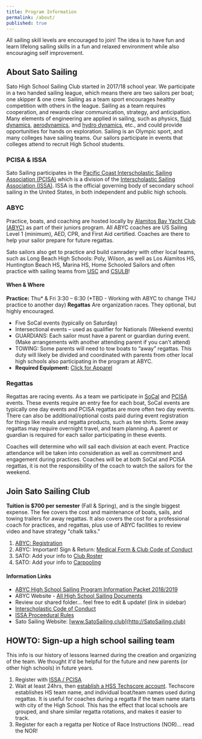```yaml
---
title: Program Information
permalink: /about/
published: true
---
```


All sailing skill levels are encouraged to join! The idea is to have fun and learn lifelong sailing skills in a fun and relaxed environment while also encouraging self improvement.

## About Sato Sailing

Sato High School Sailing Club started in 2017/18 school year. We participate in a two handed sailing league, which means there are two sailors per boat; one skipper & one crew. Sailing as a team sport encourages healthy competition with others in the league. Sailing as a team requires cooperation, and rewards clear communication, strategy, and anticipation. Many elements of engineering are applied in sailing, such as physics, [fluid dynamics](https://phys.org/news/2014-11-explore-unsteady-fluid-dynamics.html), [aerodynamics](http://web.mit.edu/2.972/www/reports/sail_boat/sail_boat.html), and [hydro dynamics](https://www.sciencedirect.com/science/article/pii/S1877705812016232), etc., and could provide opportunities for hands on exploration.  Sailing is an Olympic sport, and many colleges have sailing teams.  Our sailors participate in events that colleges attend to recruit High School students.

### PCISA & ISSA

Sato Sailing participates in the [Pacific Coast Interscholastic Sailing Association (PCISA)](https://pcisa.hssailing.org/) which is a division of the [Interscholastic Sailing Association (ISSA)](https://hssailing.org/about/overview).  ISSA is the official governing body of secondary school sailing in the United States, in both independent and public high schools.  

### ABYC

Practice, boats, and coaching are hosted locally by [Alamitos Bay Yacht Club (ABYC)](https://abyc.org/junior-home) as part of their juniors program.  All ABYC coaches are US Sailing Level 1 (minimum), AED, CPR, and First Aid certified. Coaches are there to help your sailor prepare for future regattas.

Sato sailors also get to practice and build camradery with other local teams, such as Long Beach High Schools:  Poly, Wilson, as well as Los Alamitos HS, Huntington Beach HS, Marina HS, Home Schooled Sailors and often practice with sailing teams from [USC](http://www.uscsailing.org/) and [CSULB](https://sailcsulb.com/)!

#### When & Where

**Practice:** Thu* & Fri 3:30 – 6:30 (*TBD - Working with ABYC to change THU practice to another day)
**Regattas** Are organization races. They optional, but highly encouraged.
-   Five SoCal events (typically on Saturday)
-   Intersectional events – used as qualifier for Nationals (Weekend events)
-   GUARDIANS: Each sailor must have a parent or guardian during event.  (Make arrangements with another attending parent if you can’t attend)
-   TOWING: Some parents will need to tow boats to “away” regattas. This duty will likely be divided and coordinated with parents from other local high schools also participating in the program at ABYC.
-   **Required Equipment:**  [Click for Apparel](/apparel/)

### Regattas
Regattas are racing events.  As a team we participate in [SoCal](https://pcisa.hssailing.org/schedule/socal/2017/2018/socal) and [PCISA](https://pcisa.hssailing.org/schedule/2017/2018/pcisa-s) events. These events require an entry fee for each boat, SoCal events are typically one day events and PCISA regattas are more often two day events.  There can also be additional/optional costs paid during event registration for things like  meals and regatta products, such as tee shirts.  Some away regattas may require overnight travel, and team planning. A parent or guardian is required for each sailor participating in these events.

Coaches will determine who will sail each division at each event. Practice attendance will be taken into consideration as well as commitment and engagement during practices. Coaches will be at both SoCal and PCISA regattas, it is not the responsibility of the coach to watch the sailors for the weekend.

## Join Sato Sailing Club

**Tuition is $700 per semester** (Fall & Spring), and is the single biggest expense. The fee covers the cost and maintenance of boats, sails, and towing trailers for away regattas. It also covers the cost for a professional coach for practices, and regattas, plus use of ABYC facilities to review video and have strategy "chalk talks."

1.  [ABYC: Registration](https://abyc.org/high-school-sailing/spring-highschool-sailing-registration)
1.  ABYC: Important! Sign & Return: [Medical Form & Club Code of Conduct](https://d1p4n2439uoafh.cloudfront.net/images/junior/Medical_and_Code_of_Conduct.pdf)
1.  SATO: Add your info to [Club Roster](https://docs.google.com/spreadsheets/d/1FO_0DI7mmTIUni8JgHmszItVf_4T4efpImZvPp0ffXA)
1.  SATO: Add your info to [Carpooling](https://docs.google.com/spreadsheets/d/1jJrCoJa86PEiDSFBmZDywH-jzTyYeMlsQzKO14BaiFI)

#### Information Links

-   [ABYC High School Sailing Program Information Packet 2018/2019](https://d1p4n2439uoafh.cloudfront.net/images/junior/High_School_Packet_2017-2018.pdf)
-   ABYC Website - [All High School Sailing Documents](https://abyc.org/high-school-sailing/documents-links)
-   Review our shared folder... feel free to edit & update! (link in sidebar)
-   [Interscholastic Code of Conduct](https://abyc.org/images/junior/Code_of_Conduct_for_Interscholastic_Students.pdf)
-   [ISSA Proceedural Rules](http://hssailing.org/documents/procedural_rules17-20-a0917.pdf)
-   Sato Sailing Website:  [www.SatoSailing.club](http://SatoSailing.club)


## HOWTO: Sign-up a high school sailing team

This info is our history of lessons learned during the creation and organizing of the team.  We thought it'd be helpful for the future and new parents (or other high schools) in future years.

1. Register with [ISSA / PCISA](https://registration.hssailing.org/)
1. Wait at least 24hrs, then [establish a HSS Techscore account](https://ts.hssailing.org/). Techscore establishes HS team name, and individual boat/team names used during regattas.  It is useful for coaches during a regatta if the team name starts with city of the High School.  This has the effect that local schools are grouped, and share similar regatta rotations, and makes it easier to track.
1.  Register for each a regatta per Notice of Race Instructions (NOR)... read the NOR!
